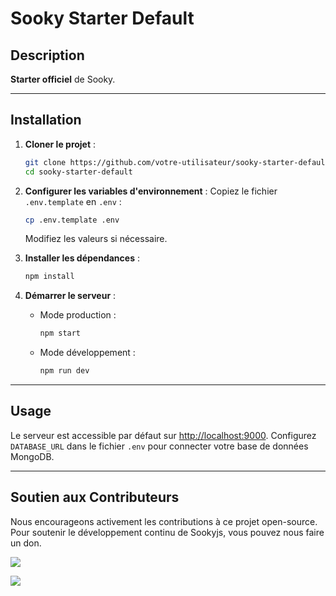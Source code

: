 # Sooky Starter Default

## Description
**Starter officiel** de Sooky.

---


## Installation

1. **Cloner le projet** :
   ```bash
   git clone https://github.com/votre-utilisateur/sooky-starter-default.git
   cd sooky-starter-default
   ```

2. **Configurer les variables d'environnement** :
   Copiez le fichier `.env.template` en `.env` :
   ```bash
   cp .env.template .env
   ```
   Modifiez les valeurs si nécessaire.

3. **Installer les dépendances** :
   ```bash
   npm install
   ```

4. **Démarrer le serveur** :
   - Mode production :
     ```bash
     npm start
     ```
   - Mode développement :
     ```bash
     npm run dev
     ```

---

## Usage
Le serveur est accessible par défaut sur [http://localhost:9000](http://localhost:9000). Configurez `DATABASE_URL` dans le fichier `.env` pour connecter votre base de données MongoDB.

---
    
## Soutien aux Contributeurs  
Nous encourageons activement les contributions à ce projet open-source. Pour soutenir le développement continu de Sookyjs, vous pouvez nous faire un don.

[![](https://img.shields.io/badge/Salim%20%20Benfarhat's%20%20-PAYPAL-blue)](https://salim.link/paypal)  

[![](https://img.shields.io/badge/Nazim%20%20Boudeffa's%20%20-TIPEEE-pink)](https://fr.tipeee.com/nazimboudeffa)  